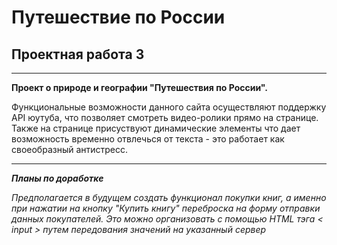 # Путешествие по России

## Проектная работа 3

---

**Проект о природе и географии "Путешествия по России".**

Функциональные возможности данного сайта осуществляют поддержку API юутуба, что позволяет смотреть видео-ролики прямо на странице.  
Также на странице присуствуют динамические элементы что дает возможность временно отвлечься от текста - это работает как своеобразный антистресс.

---

**_Планы по доработке_**

_Предполагается в будущем создать функционал покупки книг, а именно при нажатии на кнопку "Купить книгу" переброска на форму отправки данных покупателей. Это можно организовать с помощью HTML тэга < input > путем передования значений на указанный сервер_
